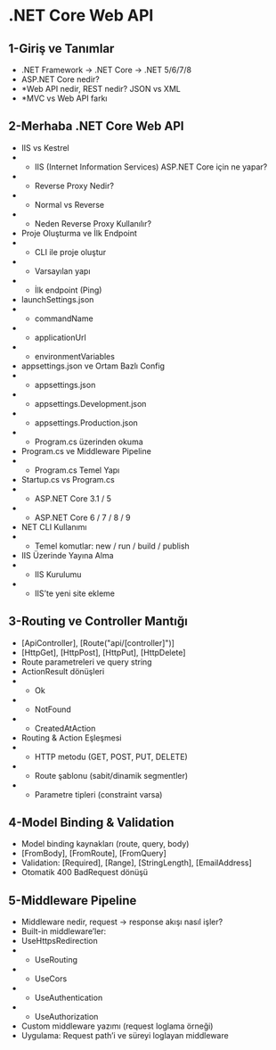 # .NET Core Web API
## 1-Giriş ve Tanımlar
* .NET Framework → .NET Core → .NET 5/6/7/8
* ASP.NET Core nedir?
* *Web API nedir, REST nedir? JSON vs XML
* *MVC vs Web API farkı
## 2-Merhaba .NET Core Web API
* IIS vs Kestrel
* * IIS (Internet Information Services) ASP.NET Core için ne yapar?
* * Reverse Proxy Nedir?
* * Normal vs Reverse
* * Neden Reverse Proxy Kullanılır?
* Proje Oluşturma ve İlk Endpoint
* * CLI ile proje oluştur
* * Varsayılan yapı
* * İlk endpoint (Ping)
* launchSettings.json
* * commandName
* * applicationUrl
* * environmentVariables
* appsettings.json ve Ortam Bazlı Config
* * appsettings.json
* * appsettings.Development.json
* * appsettings.Production.json
* * Program.cs üzerinden okuma
* Program.cs ve Middleware Pipeline
* * Program.cs Temel Yapı
* Startup.cs vs Program.cs
* * ASP.NET Core 3.1 / 5
* * ASP.NET Core 6 / 7 / 8 / 9
* NET CLI Kullanımı
* * Temel komutlar: new / run / build / publish
* IIS Üzerinde Yayına Alma
* * IIS Kurulumu
* * IIS’te yeni site ekleme 
## 3-Routing ve Controller Mantığı
* [ApiController], [Route("api/[controller]")]
* [HttpGet], [HttpPost], [HttpPut], [HttpDelete]
* Route parametreleri ve query string
* ActionResult dönüşleri
* * Ok
* * NotFound
* * CreatedAtAction
* Routing & Action Eşleşmesi
* * HTTP metodu (GET, POST, PUT, DELETE)
* * Route şablonu (sabit/dinamik segmentler)
* * Parametre tipleri (constraint varsa)
## 4-Model Binding & Validation
* Model binding kaynakları (route, query, body)
* [FromBody], [FromRoute], [FromQuery]
* Validation: [Required], [Range], [StringLength], [EmailAddress]
* Otomatik 400 BadRequest dönüşü
## 5-Middleware Pipeline
* Middleware nedir, request → response akışı nasıl işler?
* Built-in middleware’ler: 
* UseHttpsRedirection
* * UseRouting
* * UseCors
* * UseAuthentication
* * UseAuthorization
* Custom middleware yazımı (request loglama örneği)
* Uygulama: Request path’i ve süreyi loglayan middleware


